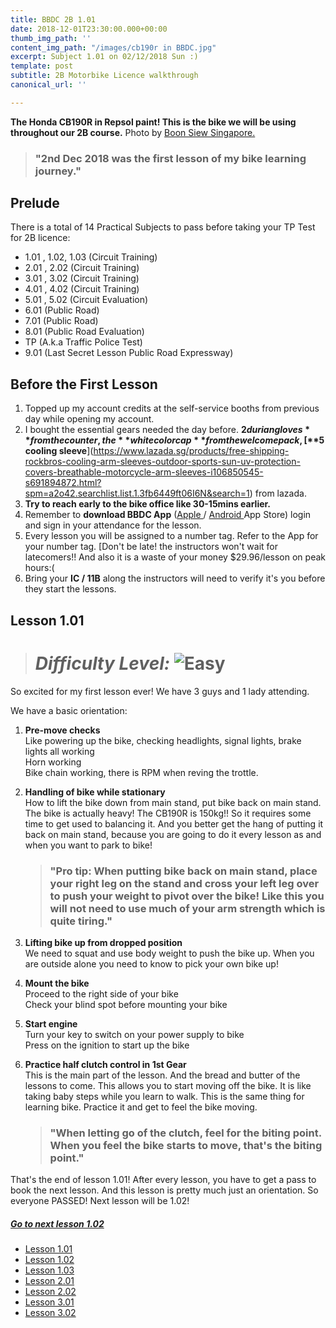 ```yaml
---
title: BBDC 2B 1.01
date: 2018-12-01T23:30:00.000+00:00
thumb_img_path: ''
content_img_path: "/images/cb190r in BBDC.jpg"
excerpt: Subject 1.01 on 02/12/2018 Sun :)
template: post
subtitle: 2B Motorbike Licence walkthrough
canonical_url: ''

---
```

**The Honda CB190R in Repsol paint! This is the bike we will be using throughout our 2B course.** Photo by [Boon Siew Singapore.](https://www.facebook.com/permalink.php?id=312155238984570&story_fbid=905796239620464 "Boon Siew")

> ### **"2nd Dec 2018 was the first lesson of my bike learning journey."**

## Prelude

There is a total of 14 Practical Subjects to pass before taking your TP Test for 2B licence:

* 1.01 , 1.02, 1.03 (Circuit Training)
* 2.01 , 2.02 (Circuit Training)
* 3.01 , 3.02 (Circuit Training)
* 4.01 , 4.02 (Circuit Training)
* 5.01 , 5.02 (Circuit Evaluation)
* 6.01 (Public Road)
* 7.01 (Public Road)
* 8.01 (Public Road Evaluation)
* TP (A.k.a Traffic Police Test)
* 9.01 (Last Secret Lesson Public Road Expressway)

## Before the First Lesson

1. Topped up my account credits at the self-service booths from previous day while opening my account.
2. I bought the essential gears needed the day before. **$2 durian gloves** from the counter, the **white color cap** from the welcome pack, [**$5** **cooling sleeve**](https://www.lazada.sg/products/free-shipping-rockbros-cooling-arm-sleeves-outdoor-sports-sun-uv-protection-covers-breathable-motorcycle-arm-sleeves-i106850545-s691894872.html?spm=a2o42.searchlist.list.1.3fb6449ft06I6N&search=1) from lazada.
3. **Try to reach early to the bike office like 30-15mins earlier.**
4. Remember to **download BBDC App** ([Apple ](https://apps.apple.com/sg/app/bbdc/id1382558683)/ [Android ](https://play.google.com/store/apps/details?id=com.bbdc.android.user&hl=en_SG)App Store) login and sign in your attendance for the lesson.
5. Every lesson you will be assigned to a number tag. Refer to the App for your number tag. \[Don't be late! the instructors won't wait for latecomers!! And also it is a waste of your money $29.96/lesson on peak hours:(
6. Bring your **IC / 11B** along the instructors will need to verify it's you before they start the lessons.

## Lesson 1.01

> # **_Difficulty Level:_** ![Easy](/images/easy.png "Easy")

So excited for my first lesson ever! We have 3 guys and 1 lady attending.

We have a basic orientation:

1. **Pre-move checks**  
   Like powering up the bike, checking headlights, signal lights, brake lights all working  
   Horn working  
   Bike chain working, there is RPM when reving the trottle.
2. **Handling of bike while stationary**  
   How to lift the bike down from main stand, put bike back on main stand.  
   The bike is actually heavy! The CB190R is 150kg!! So it requires some time to get used to balancing it. And you better get the hang of putting it back on main stand, because you are going to do it every lesson as and when you want to park to bike!

   > ### "Pro tip: When putting bike back on main stand, place your right leg on the stand and cross your left leg over to push your weight to pivot over the bike! Like this you will not need to use much of your arm strength which is quite tiring."
3. **Lifting bike up from dropped position**  
   We need to squat and use body weight to push the bike up. When you are outside alone you need to know to pick your own bike up!
4. **Mount the bike**  
   Proceed to the right side of your bike  
   Check your blind spot before mounting your bike
5. **Start engine**  
   Turn your key to switch on your power supply to bike  
   Press on the ignition to start up the bike
6. **Practice half clutch control in 1st Gear**  
   This is the main part of the lesson. And the bread and butter of the lessons to come. This allows you to start moving off the bike. It is like taking baby steps while you learn to walk. This is the same thing for learning bike. Practice it and get to feel the bike moving.

   > ### "When letting go of the clutch, feel for the biting point. When you feel the bike starts to move, that's the **biting point."**

That's the end of lesson 1.01! After every lesson, you have to get a pass to book the next lesson. And this lesson is pretty much just an orientation. So everyone PASSED! Next lesson will be 1.02!

##### [**Go to next lesson 1.02**](https://gatsbygg.netlify.app/posts/subject-1-02/)

* [Lesson 1.01](https://gatsbygg.netlify.app/posts/BBDC_2B_1.01/)
* [Lesson 1.02](https://gatsbygg.netlify.app/posts/subject-1-02/)
* [Lesson 1.03](https://gatsbygg.netlify.app/posts/subject-1-03/)
* [Lesson 2.01](https://gatsbygg.netlify.app/posts/2-01/)
* [Lesson 2.02](https://gatsbygg.netlify.app/posts/2b-2-02/)
* [Lesson 3.01](https://gatsbygg.netlify.app/posts/2b-3-01/)
* [Lesson 3.02](https://gatsbygg.netlify.app/posts/2b-3-02/)